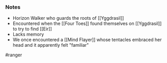 ### Notes

- Horizon Walker who guards the roots of [[Yggdrasil]]
- Encountered when the [[Four Toes]] found themselves on [[Yggdrasil]] to try to find [[Eir]]
- Lacks memory
- We once encountered a [[Mind Flayer]] whose tentacles embraced her head and it apparently felt "familiar"

#ranger
